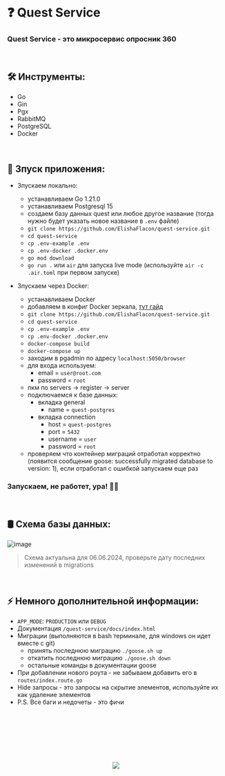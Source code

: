 <h1> 
    ❓ Quest Service 
</h1>

<h3>
    Quest Service - это микросервис опросник 360
</h3>



</br>



<h2>
    🛠️ Инструменты:
</h2>

- Go
- Gin
- Pgx
- RabbitMQ 
- PostgreSQL
- Docker



</br>



<h2>
    🚀 Зпуск приложения:
</h2>

- Зпускаем локально:
    - устанавливаем Go 1.21.0
    - устанавливаем Postgresql 15
    - создаем базу данных quest или любое другое название (тогда нужно будет указать новое название в `.env` файле)
    - `git clone https://github.com/ElishaFlacon/quest-service.git`
    - `cd quest-service`
    - `cp .env-example .env`
    - `cp .env-docker .docker.env`
    - `go mod download`
    - `go run .` или `air` для запуска live mode (используйте `air -c .air.toml` при первом запуске)

- Зпускаем через Docker:
    - устанавливаем Docker
    - добавляем в конфиг Docker зеркала, <a href="https://dockerhub.timeweb.cloud/">тут гайд</a>
    - `git clone https://github.com/ElishaFlacon/quest-service.git`
    - `cd quest-service`
    - `cp .env-example .env`
    - `cp .env-docker .docker.env`
    - `docker-compose build`
    - `docker-compose up`
    - заходим в pgadmin по адресу `localhost:5050/browser`
    - для входа используем: 
        - email = `user@root.com` 
        - password = `root`
    - пкм по servers -> register -> server
    - подключаемся к базе данных:
        - вкладка general 
            - name = `quest-postgres`
        - вкладка connection 
            - host = `quest-postgres`
            - port = `5432`
            - username = `user`
            - password = `root`
    - проверяем что контейнер миграций отработал корректно (появится сообщение goose: successfully migrated database to version: 1), если отработал с ошибкой запускаем еще раз

<h3>
    Запускаем, не работет, ура! 🗿🚬
</h3>



</br>



<h2>
    🛢️ Схема базы данных:
</h2>

![image](https://github.com/ElishaFlacon/quest-service/assets/83610362/409a4f6d-e4db-46ca-b7e9-2dba0ef03711)

> Схема актуальна для 06.06.2024, проверьте дату последних изменений в migrations



</br>



<h2>
    ⚡ Немного дополнительной информации:
</h2>

- `APP_MODE`: `PRODUCTION` или `DEBUG`
- Документация `/quest-service/docs/index.html`
- Миграции (выполняются в bash терминале, для windows он идет вместе с git)
    - принять последнюю миграцию `./goose.sh up`
    - откатить последнюю миграцию `./goose.sh down`
    - остальные команды в документации goose
- При добавлении нового роута - не забываем добавить его в `routes/index.route.go`
- Hide запросы - это запросы на скрытие элементов, используйте их как удаление элементов
- P.S. Все баги и недочеты - это фичи





<br/>
<br/>
<br/>
<br/>
<br/>
<br/>





<p align="center">
    <img src="https://capsule-render.vercel.app/api?type=waving&color=d179b8&height=64&section=footer"/>
</p>
